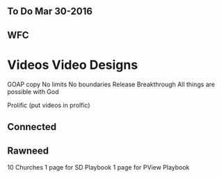 To Do Mar 30-2016
-----------------
WFC
---
Videos
Video Designs
=============
GOAP
 copy
   No limits
   No boundaries
   Release
   Breakthrough
   All things are possible with God


Prolific (put videos in prolfic)



Connected
---------


Rawneed
-------
10 Churches
1 page for SD Playbook
1 page for PView Playbook
